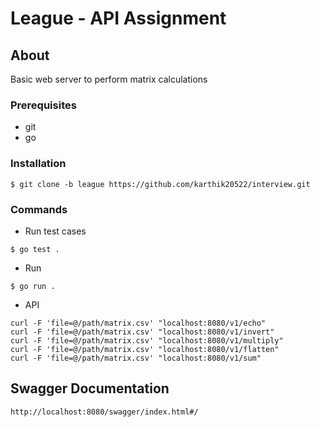 # League - API Assignment

##  About
Basic web server to perform matrix calculations

### Prerequisites
- git
- go

### Installation

```
$ git clone -b league https://github.com/karthik20522/interview.git
```

### Commands

-   Run test cases
```
$ go test .
```

-   Run
```
$ go run .
```

-   API
```
curl -F 'file=@/path/matrix.csv' "localhost:8080/v1/echo"
curl -F 'file=@/path/matrix.csv' "localhost:8080/v1/invert"
curl -F 'file=@/path/matrix.csv' "localhost:8080/v1/multiply"
curl -F 'file=@/path/matrix.csv' "localhost:8080/v1/flatten"
curl -F 'file=@/path/matrix.csv' "localhost:8080/v1/sum"
```

## Swagger Documentation
```
http://localhost:8080/swagger/index.html#/
```

